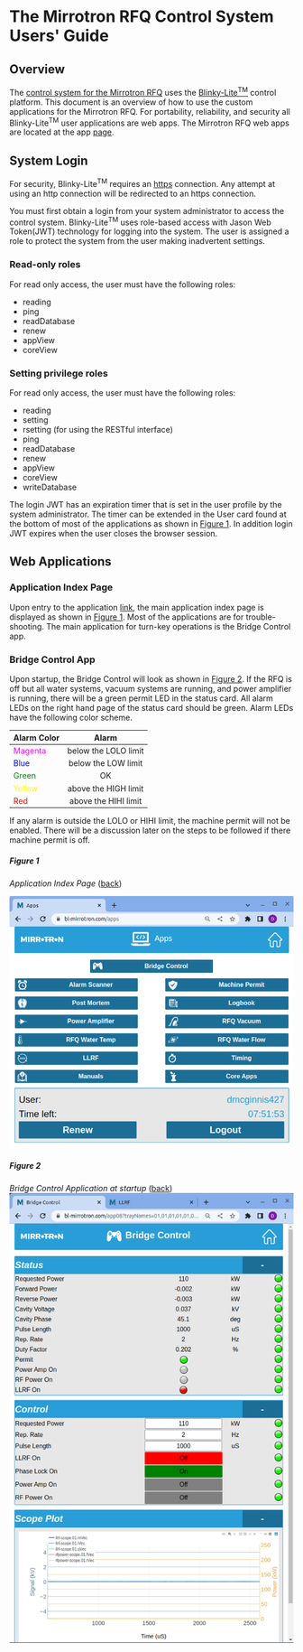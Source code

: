 # The Mirrotron RFQ Control System Users' Guide
## Overview
The [control system for the Mirrotron RFQ](https://www.bl-mirrotron.com/) uses the [Blinky-Lite<sup>TM</sup>](https://www.bl-mc.se/) control platform. This document is an overview of how to use the custom applications for the Mirrotron RFQ. For portability, reliability, and security all Blinky-Lite<sup>TM</sup> user applications are web apps. The Mirrotron RFQ web apps are located at the app [page](https://www.bl-mirrotron.com/apps).
## System Login
For security, Blinky-Lite<sup>TM</sup> requires an [https](https://www.cloudflare.com/learning/ssl/what-is-https/) connection. Any attempt at using an http connection will be redirected to an https connection.

You must first obtain a login from your system administrator to access the control system. Blinky-Lite<sup>TM</sup> uses role-based access with Jason Web Token(JWT) technology for logging into the system. The user is assigned a role to protect the system from the user making inadvertent settings.
### Read-only roles
For read only access, the user must have the following roles:
* reading
* ping
* readDatabase
* renew
* appView
* coreView

### Setting privilege roles
For read only access, the user must have the following roles:
* reading
* setting
* rsetting (for using the RESTful interface)
* ping
* readDatabase
* renew
* appView
* coreView
* writeDatabase

The login JWT has an expiration timer that is set in the user profile by the system administrator. The timer can be extended in the User card found at the bottom of most of the applications as shown in [Figure 1](#figure-1). In addition login JWT expires when the user closes the browser session.

## Web Applications

### Application Index Page

Upon entry to the application [link](https://www.bl-mirrotron.com/apps), the main application index page is displayed as shown in [Figure 1](#figure-1). Most of the applications are for trouble-shooting. The main application for turn-key operations is the Bridge Control app.

### Bridge Control App

Upon startup, the Bridge Control will look as shown in [Figure 2](#figure-2). If the RFQ is off but all water systems, vacuum systems are running, and power amplifier is running, there will be a green permit LED in the status card. All alarm LEDs on the right hand page of the status card should be green. Alarm LEDs have the following color scheme.

| Alarm Color |Alarm|
|---|:---:|
|<span style="color:magenta">Magenta</span>|below the LOLO limit|
|<span style="color:blue">Blue</span>|below the LOW limit|
|<span style="color:green">Green</span>|OK|
|<span style="color:yellow">Yellow</span>|above the HIGH limit|
|<span style="color:red">Red</span>|above the HIHI limit|

If any alarm is outside the LOLO or HIHI limit, the machine permit will not be enabled. There will be a discussion later on the steps to be followed if there machine permit is off.

##### Figure 1 #####
*Application Index Page* ([back](#application-index-page))<br>
<div style="width:100%;text-align:center;"><img src="doc/AppIndexPage.png"/></div>

##### Figure 2 #####
*Bridge Control Application at startup* ([back](#bridge-control-app))<br>
![BridgeConStartingl](doc/BridgeConStarting.png)
